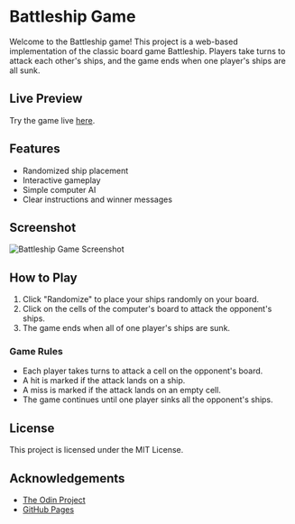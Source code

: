 # Battleship Game

Welcome to the Battleship game! This project is a web-based implementation of the classic board game Battleship. Players take turns to attack each other's ships, and the game ends when one player's ships are all sunk.

## Live Preview

Try the game live [here](https://hotpause.github.io/odin-battleship/).

## Features

- Randomized ship placement
- Interactive gameplay
- Simple computer AI
- Clear instructions and winner messages

## Screenshot

![Battleship Game Screenshot](./src/game.png)

## How to Play

1. Click "Randomize" to place your ships randomly on your board.
2. Click on the cells of the computer's board to attack the opponent's ships.
3. The game ends when all of one player's ships are sunk.

### Game Rules

- Each player takes turns to attack a cell on the opponent's board.
- A hit is marked if the attack lands on a ship.
- A miss is marked if the attack lands on an empty cell.
- The game continues until one player sinks all the opponent's ships.

## License

This project is licensed under the MIT License.

## Acknowledgements

- [The Odin Project](https://www.theodinproject.com/)
- [GitHub Pages](https://pages.github.com/)
